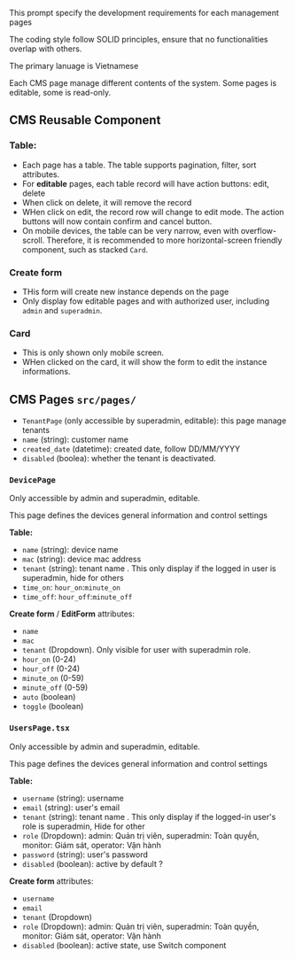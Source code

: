 This prompt specify the development requirements for each management pages

The coding style follow SOLID principles, ensure that no functionalities overlap with others.

The primary lanuage is Vietnamese

Each CMS page manage different contents of the system. Some pages is editable, some is read-only.

## CMS Reusable Component

### Table:
- Each page has a table. The table supports pagination, filter, sort attributes.
- For **editable** pages, each table record will have action buttons: edit, delete
 - When click on delete, it will remove the record
 - WHen click on edit, the record row will change to edit mode. The action buttons will now contain confirm and cancel button.
 - On mobile devices, the table can be very narrow, even with overflow-scroll. Therefore, it is recommended to more horizontal-screen friendly component, such as stacked `Card`.

### Create form

- THis form will create new instance depends on the page
- Only display fow editable pages and with authorized user, including `admin` and `superadmin`.

### Card

- This is only shown only mobile screen.
- WHen clicked on the card, it will show the form to edit the instance informations.

## CMS Pages `src/pages/`

- `TenantPage` (only accessible by superadmin, editable): this page manage tenants
 - `name` (string): customer name
 - `created_date` (datetime): created date, follow DD/MM/YYYY
 - `disabled` (boolea):	whether the tenant is deactivated.

### `DevicePage` 

Only accessible by admin and superadmin, editable.

This page defines the devices general information and control settings

**Table:**
- `name` (string): device name
- `mac` (string): device mac address
- `tenant` (string): tenant name . This only display if the logged in user is superadmin, hide for others 
- `time_on`: `hour_on`:`minute_on`
- `time_off`: `hour_off`:`minute_off`

**Create form** / **EditForm** attributes:
- `name`
- `mac`
- `tenant` (Dropdown). Only visible for user with superadmin role.
- `hour_on` (0-24)
- `hour_off` (0-24)
- `minute_on` (0-59)
- `minute_off` (0-59)
- `auto` (boolean)
- `toggle` (boolean)

### `UsersPage.tsx` 

Only accessible by admin and superadmin, editable.

This page defines the devices general information and control settings

**Table:**
- `username` (string): username
- `email` (string): user's email
- `tenant` (string): tenant name . This only display if the logged-in user's role is superadmin, Hide for other
- `role` (Dropdown): admin: Quản trị viên, superadmin: Toàn quyền, monitor: Giám sát, operator: Vận hành
- `password` (string): user's password
- `disabled` (boolean): active by default ?

**Create form** attributes:
- `username`
- `email`
- `tenant` (Dropdown)
- `role` (Dropdown): admin: Quản trị viên, superadmin: Toàn quyền, monitor: Giám sát, operator: Vận hành
- `disabled` (boolean): active state, use Switch component
